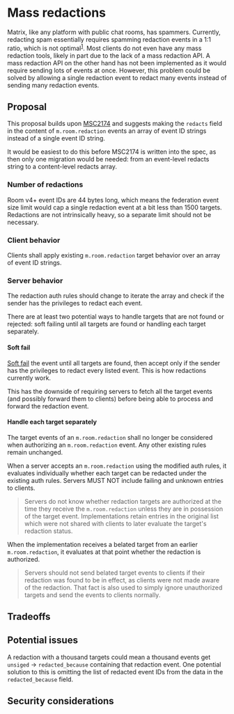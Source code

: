 # Mass redactions
Matrix, like any platform with public chat rooms, has spammers. Currently,
redacting spam essentially requires spamming redaction events in a 1:1 ratio,
which is not optimal<sup>[1](images/2244-redaction-spam.png)</sup>. Most
clients do not even have any mass redaction tools, likely in part due to the
lack of a mass redaction API. A mass redaction API on the other hand has not
been implemented as it would require sending lots of events at once. However,
this problem could be solved by allowing a single redaction event to redact
many events instead of sending many redaction events.

## Proposal
This proposal builds upon [MSC2174](https://github.com/matrix-org/matrix-doc/pull/2174)
and suggests making the `redacts` field in the content of `m.room.redaction`
events an array of event ID strings instead of a single event ID string.

It would be easiest to do this before MSC2174 is written into the spec, as then
only one migration would be needed: from an event-level redacts string to a
content-level redacts array.

### Number of redactions
Room v4+ event IDs are 44 bytes long, which means the federation event size
limit would cap a single redaction event at a bit less than 1500 targets.
Redactions are not intrinsically heavy, so a separate limit should not be
necessary.

### Client behavior
Clients shall apply existing `m.room.redaction` target behavior over an array
of event ID strings.

### Server behavior
The redaction auth rules should change to iterate the array and check if the
sender has the privileges to redact each event.

There are at least two potential ways to handle targets that are not found or
rejected: soft failing until all targets are found or handling each target
separately.

#### Soft fail
[Soft fail](https://matrix.org/docs/spec/server_server/r0.1.3#soft-failure) the
event until all targets are found, then accept only if the sender has the
privileges to redact every listed event. This is how redactions currently work.

This has the downside of requiring servers to fetch all the target events (and
possibly forward them to clients) before being able to process and forward the
redaction event.

#### Handle each target separately
The target events of an `m.room.redaction` shall no longer be considered when
authorizing an `m.room.redaction` event. Any other existing rules remain
unchanged.

When a server accepts an `m.room.redaction` using the modified auth rules, it
evaluates individually whether each target can be redacted under the existing
auth rules. Servers MUST NOT include failing and unknown entries to clients.

> Servers do not know whether redaction targets are authorized at the time they
  receive the `m.room.redaction` unless they are in possession of the target
  event. Implementations retain entries in the original list which were not
  shared with clients to later evaluate the target's redaction status.

When the implementation receives a belated target from an earlier
`m.room.redaction`, it evaluates at that point whether the redaction is
authorized.

> Servers should not send belated target events to clients if their redaction
  was found to be in effect, as clients were not made aware of the redaction.
  That fact is also used to simply ignore unauthorized targets and send the
  events to clients normally.

## Tradeoffs

## Potential issues
A redaction with a thousand targets could mean a thousand events get `unsiged`
-> `redacted_because` containing that redaction event. One potential solution
to this is omitting the list of redacted event IDs from the data in the
`redacted_because` field.

## Security considerations
